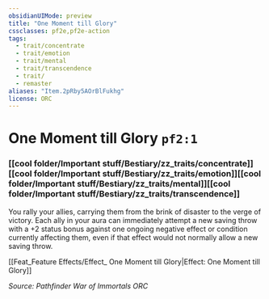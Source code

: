```yaml
---
obsidianUIMode: preview
title: "One Moment till Glory"
cssclasses: pf2e,pf2e-action
tags:
  - trait/concentrate
  - trait/emotion
  - trait/mental
  - trait/transcendence
  - trait/
  - remaster
aliases: "Item.2pRby5AOrBlFukhg"
license: ORC
---
```

# One Moment till Glory `pf2:1`

### [[cool folder/Important stuff/Bestiary/zz_traits/concentrate]][[cool folder/Important stuff/Bestiary/zz_traits/emotion]][[cool folder/Important stuff/Bestiary/zz_traits/mental]][[cool folder/Important stuff/Bestiary/zz_traits/transcendence]]






You rally your allies, carrying them from the brink of disaster to the verge of victory. Each ally in your aura can immediately attempt a new saving throw with a +2 status bonus against one ongoing negative effect or condition currently affecting them, even if that effect would not normally allow a new saving throw.

[[Feat_Feature Effects/Effect_ One Moment till Glory|Effect: One Moment till Glory]]

*Source: Pathfinder War of Immortals*
*ORC*